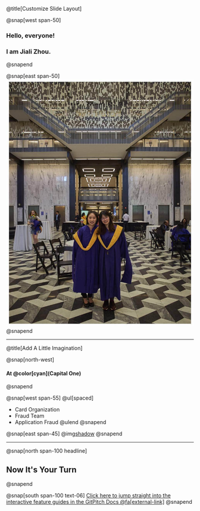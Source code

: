@title[Customize Slide Layout]

@snap[west span-50]
### Hello, everyone! 
### I am Jiali Zhou.
@snapend

@snap[east span-50]
![](assets/img/nyu_graduation.jpeg)
@snapend

---
@title[Add A Little Imagination]

@snap[north-west]
#### At @color[cyan](**Capital One**)
@snapend

@snap[west span-55]
@ul[spaced]
- Card Organization
- Fraud Team
- Application Fraud
@ulend
@snapend

@snap[east span-45]
@img[shadow](assets/img/conference.png)
@snapend

---

@snap[north span-100 headline]
## Now It's Your Turn
@snapend

@snap[south span-100 text-06]
[Click here to jump straight into the interactive feature guides in the GitPitch Docs @fa[external-link]](https://gitpitch.com/docs/getting-started/tutorial/)
@snapend
